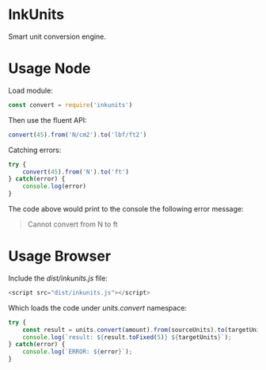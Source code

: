 # InkUnits
Smart unit conversion engine.

# Usage Node
Load module:
```javascript
const convert = require('inkunits')
```
Then use the fluent API:
```javascript
convert(45).from('N/cm2').to('lbf/ft2')
```
Catching errors:
```javascript
try {
    convert(45).from('N').to('ft')
} catch(error) {
    console.log(error)
}
```
The code above would print to the console the following error message:
> Cannot convert from N to ft

# Usage Browser
Include the _dist/inkunits.js_ file:
```javascript
<script src="dist/inkunits.js"></script>
```
Which loads the code under _units.convert_ namespace:
```javascript
try {
    const result = units.convert(amount).from(sourceUnits).to(targetUnits);
    console.log(`result: ${result.toFixed(5)} ${targetUnits}`);
} catch(error) {
    console.log(`ERROR: ${error}`);
}
```
